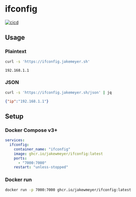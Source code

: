 # ifconfig

[![cicd](https://github.com/jakewmeyer/ifconfig/workflows/CICD/badge.svg)](https://github.com/jakewmeyer/ifconfig/actions?query=workflow%3ACICD)

## Usage

### Plaintext

```bash
curl -s 'https://ifconfig.jakemeyer.sh'
```

```text
192.168.1.1
```

### JSON

```bash
curl -s 'https://ifconfig.jakemeyer.sh/json' | jq
```

```json
{"ip":"192.168.1.1"}
```

## Setup

### Docker Compose v3+

```yaml
services:
  ifconfig:
    container_name: "ifconfig"
    image: ghcr.io/jakewmeyer/ifconfig:latest
    ports:
      - "7000:7000"
    restart: "unless-stopped"
```

### Docker run

```bash
docker run -p 7000:7000 ghcr.io/jakewmeyer/ifconfig:latest
```

